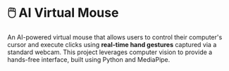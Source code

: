 # 🖱️ AI Virtual Mouse

An AI-powered virtual mouse that allows users to control their computer's cursor and execute clicks using **real-time hand gestures** captured via a standard webcam. This project leverages computer vision to provide a hands-free interface, built using Python and MediaPipe.